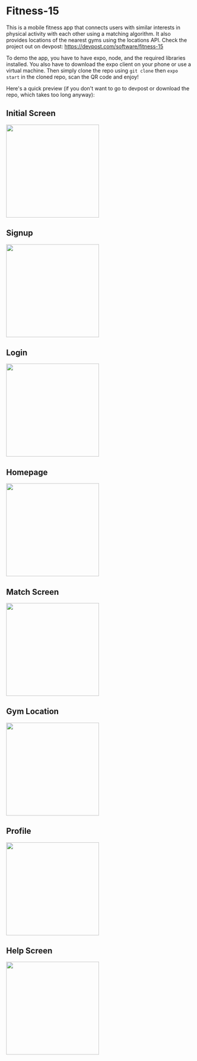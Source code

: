 # Fitness-15

This is a mobile fitness app that connects users with similar interests in physical activity with each other using a matching algorithm. It also provides locations of the nearest gyms using the locations API. Check the project out on devpost: https://devpost.com/software/fitness-15

To demo the app, you have to have expo, node, and the required libraries installed. You also have to download the expo client on your phone or use a virtual machine. Then simply clone the repo using `git clone` then `expo start` in the cloned repo, scan the QR code and enjoy!

Here's a quick preview (if you don't want to go to devpost or download the repo, which takes too long anyway):

## Initial Screen

<img src="README_imgs/initial.png" width="250"></img>

## Signup

<img src="README_imgs/signup.png" width="250"></img>

## Login

<img src="README_imgs/login.png" width="250"></img>

## Homepage

<img src="README_imgs/home.png" width="250"></img>

## Match Screen

<img src="README_imgs/match.png" width="250"></img>

## Gym Location

<img src="README_imgs/gym.png" width="250"></img>

## Profile

<img src="README_imgs/profile.png" width="250"></img>

## Help Screen

<img src="README_imgs/help.png" width="250"></img>
